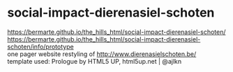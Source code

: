 # social-impact-dierenasiel-schoten
https://bermarte.github.io/the_hills_html/social-impact-dierenasiel-schoten/<br>
https://bermarte.github.io/the_hills_html/social-impact-dierenasiel-schoten/info/prototype<br>
one pager website
restyling of http://www.dierenasielschoten.be/<br>
template used: Prologue by HTML5 UP, html5up.net | @ajlkn


